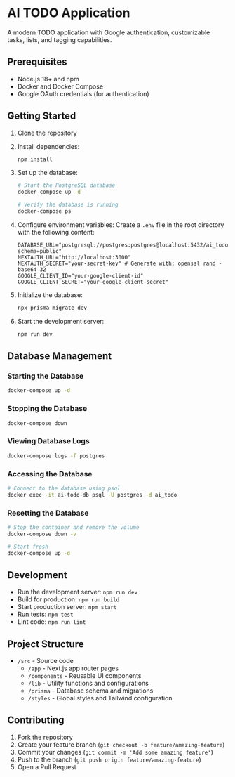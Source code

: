 # AI TODO Application

A modern TODO application with Google authentication, customizable tasks, lists, and tagging capabilities.

## Prerequisites

- Node.js 18+ and npm
- Docker and Docker Compose
- Google OAuth credentials (for authentication)

## Getting Started

1. Clone the repository
2. Install dependencies:
   ```bash
   npm install
   ```

3. Set up the database:
   ```bash
   # Start the PostgreSQL database
   docker-compose up -d
   
   # Verify the database is running
   docker-compose ps
   ```

4. Configure environment variables:
   Create a `.env` file in the root directory with the following content:
   ```
   DATABASE_URL="postgresql://postgres:postgres@localhost:5432/ai_todo?schema=public"
   NEXTAUTH_URL="http://localhost:3000"
   NEXTAUTH_SECRET="your-secret-key" # Generate with: openssl rand -base64 32
   GOOGLE_CLIENT_ID="your-google-client-id"
   GOOGLE_CLIENT_SECRET="your-google-client-secret"
   ```

5. Initialize the database:
   ```bash
   npx prisma migrate dev
   ```

6. Start the development server:
   ```bash
   npm run dev
   ```

## Database Management

### Starting the Database
```bash
docker-compose up -d
```

### Stopping the Database
```bash
docker-compose down
```

### Viewing Database Logs
```bash
docker-compose logs -f postgres
```

### Accessing the Database
```bash
# Connect to the database using psql
docker exec -it ai-todo-db psql -U postgres -d ai_todo
```

### Resetting the Database
```bash
# Stop the container and remove the volume
docker-compose down -v

# Start fresh
docker-compose up -d
```

## Development

- Run the development server: `npm run dev`
- Build for production: `npm run build`
- Start production server: `npm start`
- Run tests: `npm test`
- Lint code: `npm run lint`

## Project Structure

- `/src` - Source code
  - `/app` - Next.js app router pages
  - `/components` - Reusable UI components
  - `/lib` - Utility functions and configurations
  - `/prisma` - Database schema and migrations
  - `/styles` - Global styles and Tailwind configuration

## Contributing

1. Fork the repository
2. Create your feature branch (`git checkout -b feature/amazing-feature`)
3. Commit your changes (`git commit -m 'Add some amazing feature'`)
4. Push to the branch (`git push origin feature/amazing-feature`)
5. Open a Pull Request
